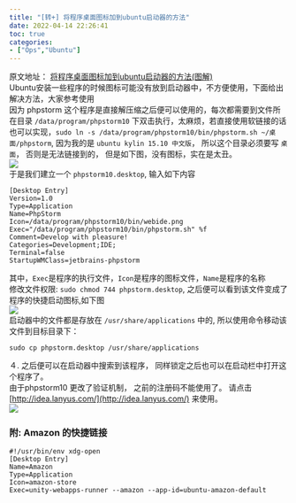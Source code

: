 ```yaml
---
title: "[转+] 将程序桌面图标加到ubuntu启动器的方法"
date: 2022-04-14 22:26:41
toc: true
categories:
- ["Ops","Ubuntu"]
---
```


原文地址： [将程序桌面图标加到ubuntu启动器的方法(图解)](http://www.jb51.net/os/Ubuntu/123320.html)<br />Ubuntu安装一些程序的时候图标可能没有放到启动器中，不方便使用，下面给出解决方法，大家参考使用<br />因为 phpstorm 这个程序是直接解压缩之后便可以使用的，每次都需要到文件所在目录 `/data/program/phpstorm10` 下双击执行，太麻烦，若直接使用软链接的话也可以实现，`sudo ln -s /data/program/phpstorm10/bin/phpstorm.sh ~/桌面/phpstorm`, 因为我的是 `ubuntu kylin 15.10 中文版`， 所以这个目录必须要写 `桌面`， 否则是无法链接到的，  但是如下图，没有图标，实在是太丑。<br />![](https://file.wulicode.com/yuque/202208/04/14/4848IGWorQ9T.jpg?x-oss-process=image/resize,h_110)<br />于是我们建立一个 `phpstorm10.desktop`, 输入如下内容

```
[Desktop Entry]
Version=1.0
Type=Application
Name=PhpStorm
Icon=/data/program/phpstorm10/bin/webide.png
Exec="/data/program/phpstorm10/bin/phpstorm.sh" %f
Comment=Develop with pleasure!
Categories=Development;IDE;
Terminal=false
StartupWMClass=jetbrains-phpstorm
```
其中，`Exec`是程序的执行文件，`Icon`是程序的图标文件，`Name`是程序的名称<br />修改文件权限: `sudo chmod 744 phpstorm.desktop`, 之后便可以看到该文件变成了程序的快捷启动图标,如下图<br />![](https://file.wulicode.com/yuque/202208/04/14/4849RzlzpF1e.jpg?x-oss-process=image/resize,h_232)<br />启动器中的文件都是存放在 `/usr/share/applications` 中的, 所以使用命令移动该文件到目标目录下：
```
sudo cp phpstorm.desktop /usr/share/applications
```
４. 之后便可以在启动器中搜索到该程序， 同样锁定之后也可以在启动栏中打开这个程序了。<br />由于phpstorm10 更改了验证机制， 之前的注册码不能使用了。 请点击 [http://idea.lanyus.com/](http://idea.lanyus.com/) 来使用。<br />![](https://file.wulicode.com/yuque/202208/04/14/4849ybjzTzMv.jpg?x-oss-process=image/resize,h_412)

### 附: Amazon 的快捷链接
```
#!/usr/bin/env xdg-open
[Desktop Entry]
Name=Amazon
Type=Application
Icon=amazon-store
Exec=unity-webapps-runner --amazon --app-id=ubuntu-amazon-default
```


